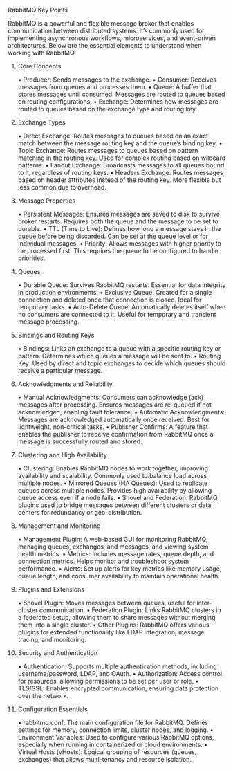RabbitMQ Key Points

RabbitMQ is a powerful and flexible message broker that enables communication between distributed systems. It’s commonly used for implementing asynchronous workflows, microservices, and event-driven architectures. Below are the essential elements to understand when working with RabbitMQ.

1. Core Concepts

	•	Producer: Sends messages to the exchange.
	•	Consumer: Receives messages from queues and processes them.
	•	Queue: A buffer that stores messages until consumed. Messages are routed to queues based on routing configurations.
	•	Exchange: Determines how messages are routed to queues based on the exchange type and routing key.

2. Exchange Types

	•	Direct Exchange: Routes messages to queues based on an exact match between the message routing key and the queue’s binding key.
	•	Topic Exchange: Routes messages to queues based on pattern matching in the routing key. Used for complex routing based on wildcard patterns.
	•	Fanout Exchange: Broadcasts messages to all queues bound to it, regardless of routing keys.
	•	Headers Exchange: Routes messages based on header attributes instead of the routing key. More flexible but less common due to overhead.

3. Message Properties

	•	Persistent Messages: Ensures messages are saved to disk to survive broker restarts. Requires both the queue and the message to be set to durable.
	•	TTL (Time to Live): Defines how long a message stays in the queue before being discarded. Can be set at the queue level or for individual messages.
	•	Priority: Allows messages with higher priority to be processed first. This requires the queue to be configured to handle priorities.

4. Queues

	•	Durable Queue: Survives RabbitMQ restarts. Essential for data integrity in production environments.
	•	Exclusive Queue: Created for a single connection and deleted once that connection is closed. Ideal for temporary tasks.
	•	Auto-Delete Queue: Automatically deletes itself when no consumers are connected to it. Useful for temporary and transient message processing.

5. Bindings and Routing Keys

	•	Bindings: Links an exchange to a queue with a specific routing key or pattern. Determines which queues a message will be sent to.
	•	Routing Key: Used by direct and topic exchanges to decide which queues should receive a particular message.

6. Acknowledgments and Reliability

	•	Manual Acknowledgments: Consumers can acknowledge (ack) messages after processing. Ensures messages are re-queued if not acknowledged, enabling fault tolerance.
	•	Automatic Acknowledgments: Messages are acknowledged automatically once received. Best for lightweight, non-critical tasks.
	•	Publisher Confirms: A feature that enables the publisher to receive confirmation from RabbitMQ once a message is successfully routed and stored.

7. Clustering and High Availability

	•	Clustering: Enables RabbitMQ nodes to work together, improving availability and scalability. Commonly used to balance load across multiple nodes.
	•	Mirrored Queues (HA Queues): Used to replicate queues across multiple nodes. Provides high availability by allowing queue access even if a node fails.
	•	Shovel and Federation: RabbitMQ plugins used to bridge messages between different clusters or data centers for redundancy or geo-distribution.

8. Management and Monitoring

	•	Management Plugin: A web-based GUI for monitoring RabbitMQ, managing queues, exchanges, and messages, and viewing system health metrics.
	•	Metrics: Includes message rates, queue depth, and connection metrics. Helps monitor and troubleshoot system performance.
	•	Alerts: Set up alerts for key metrics like memory usage, queue length, and consumer availability to maintain operational health.

9. Plugins and Extensions

	•	Shovel Plugin: Moves messages between queues, useful for inter-cluster communication.
	•	Federation Plugin: Links RabbitMQ clusters in a federated setup, allowing them to share messages without merging them into a single cluster.
	•	Other Plugins: RabbitMQ offers various plugins for extended functionality like LDAP integration, message tracing, and monitoring.

10. Security and Authentication

	•	Authentication: Supports multiple authentication methods, including username/password, LDAP, and OAuth.
	•	Authorization: Access control for resources, allowing permissions to be set per user or role.
	•	TLS/SSL: Enables encrypted communication, ensuring data protection over the network.

11. Configuration Essentials

	•	rabbitmq.conf: The main configuration file for RabbitMQ. Defines settings for memory, connection limits, cluster nodes, and logging.
	•	Environment Variables: Used to configure various RabbitMQ options, especially when running in containerized or cloud environments.
	•	Virtual Hosts (vHosts): Logical grouping of resources (queues, exchanges) that allows multi-tenancy and resource isolation.